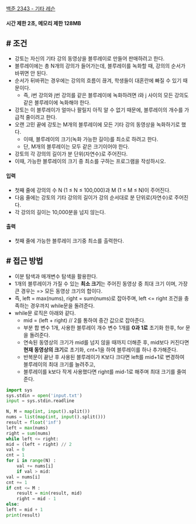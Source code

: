 
[백준 2343 - 기타 레슨](https://www.acmic.net/problem/2343)

#### **시간 제한 2초, 메모리 제한 128MB**

## **# 조건**

- 강토는 자신의 기타 강의 동영상을 블루레이로 만들어 판매하려고 한다. 
- 블루레이에는 총 N개의 강의가 들어가는데, 블루레이를 녹화할 때, 강의의 순서가 바뀌면 안 된다. 
- 순서가 뒤바뀌는 경우에는 강의의 흐름이 끊겨, 학생들이 대혼란에 빠질 수 있기 때문이다. 
	- 즉, i번 강의와 j번 강의를 같은 블루레이에 녹화하려면 i와 j 사이의 모든 강의도 같은 블루레이에 녹화해야 한다.
- 강토는 이 블루레이가 얼마나 팔릴지 아직 알 수 없기 때문에, 블루레이의 개수를 가급적 줄이려고 한다. 
- 오랜 고민 끝에 강토는 M개의 블루레이에 모든 기타 강의 동영상을 녹화하기로 했다. 
	- 이때, 블루레이의 크기(녹화 가능한 길이)를 최소로 하려고 한다. 
	- 단, M개의 블루레이는 모두 같은 크기이어야 한다.
- 강토의 각 강의의 길이가 분 단위(자연수)로 주어진다. 
- 이때, 가능한 블루레이의 크기 중 최소를 구하는 프로그램을 작성하시오.

#### **입력**
- 첫째 줄에 강의의 수 N (1 ≤ N ≤ 100,000)과 M (1 ≤ M ≤ N)이 주어진다. 
- 다음 줄에는 강토의 기타 강의의 길이가 강의 순서대로 분 단위로(자연수)로 주어진다. 
- 각 강의의 길이는 10,000분을 넘지 않는다.

#### **출력**
- 첫째 줄에 가능한 블루레이 크기중 최소를 출력한다.

## **# 접근 방법**

- 이분 탐색과 매개변수 탐색을 활용한다.
- 1개의 블루레이가 가질 수 있는 **최소 크기**는 주어진 동영상 중 최대 크기 이며, 가장 큰 경우는 => 모든 동영상 크기의 합이다.
- 즉, left = max(nums), right = sum(nums)로 잡아주며, left <= right 조건을 충족하는 경우까지 while문을 돌려준다.
- while문 로직은 아래와 같다.
	- mid = (left + right) // 2를 통하여 중간 값으로 잡아준다.
	- 부분 합 변수 1개, 사용한 블루레이 개수 변수 1개를 **0과 1로** 초기화 한후, for 문을 돌려준다.
	- 연속된 동영상의 크기가 mid를 넘지 않을 때까지 더해준 후, mid보다 커진다면 **현재 동영상의 크기**로 초기화, cnt+1을 하여 블루레이를 하나 추가해준다.
	- 반복문이 끝난 후 사용된 블루레이가 K보다 크다면 left를 mid+1로 변경하여 블루레이의 최대 크기를 늘려주고, 
	- 블루레이를 k보다 작게 사용했다면 right를 mid-1로 해주며 최대 크기를 줄여준다.

```python
import sys
sys.stdin = open('input.txt')
input = sys.stdin.readline

N, M = map(int, input().split())
nums = list(map(int, input().split()))
result = float('inf')
left = max(nums)
right = sum(nums)
while left <= right:
mid = (left + right) // 2
val = 0
cnt = 1
for i in range(N) :
    val += nums[i]
    if val > mid:
val = nums[i]
cnt += 1
if cnt <= M :
    result = min(result, mid)
    right = mid - 1
else:
left = mid + 1
print(result)
```